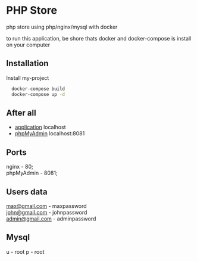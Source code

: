 
# PHP Store

php store using php/nginx/mysql with docker

to run this application, be shore thats docker and docker-compose is install on your computer





## Installation

Install my-project

```bash
  docker-compose build
  docker-compose up -d
```
    

## After all

 - [application](http://localhost) localhost
 - [phpMyAdmin](http://localhost:8081/) localhost:8081


## Ports

nginx - 80;  
phpMyAdmin - 8081;


## Users data
max@gmail.com  - maxpassword  
john@gmail.com - johnpassword  
admin@gmail.com - adminpassword

## Mysql
u - root
p - root
